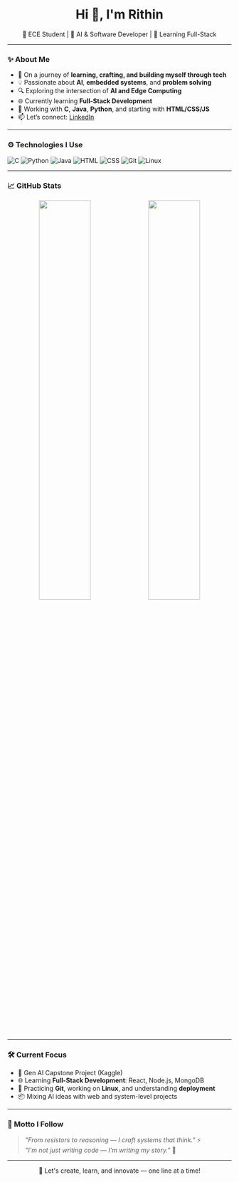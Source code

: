 <h1 align="center">Hi 👋, I'm Rithin</h1>

<p align="center">
  🚀 ECE Student | 🧠 AI & Software Developer | 🌱 Learning Full-Stack
</p>

---

### ✨ About Me

- 🎯 On a journey of **learning, crafting, and building myself through tech**  
- 💡 Passionate about **AI**, **embedded systems**, and **problem solving**  
- 🔍 Exploring the intersection of **AI and Edge Computing**  
- 🌐 Currently learning **Full-Stack Development**  
- 🔭 Working with **C**, **Java**, **Python**, and starting with **HTML/CSS/JS**  
- 📫 Let’s connect: [LinkedIn](https://www.linkedin.com/in/rithinragunathan)

---

### ⚙️ Technologies I Use

![C](https://img.shields.io/badge/C-00599C?style=for-the-badge&logo=c&logoColor=white)
![Python](https://img.shields.io/badge/Python-3776AB?style=for-the-badge&logo=python&logoColor=white)
![Java](https://img.shields.io/badge/Java-007396?style=for-the-badge&logo=java&logoColor=white)
![HTML](https://img.shields.io/badge/HTML-E34F26?style=for-the-badge&logo=html5&logoColor=white)
![CSS](https://img.shields.io/badge/CSS-1572B6?style=for-the-badge&logo=css3&logoColor=white)
![Git](https://img.shields.io/badge/Git-F05032?style=for-the-badge&logo=git&logoColor=white)
![Linux](https://img.shields.io/badge/Linux-FCC624?style=for-the-badge&logo=linux&logoColor=black)

---

### 📈 GitHub Stats

<p align="center">
  <img src="https://github-readme-stats.vercel.app/api?username=Rithin0709&show_icons=true&theme=tokyonight" width="48%"/>
  <img src="https://github-readme-streak-stats.herokuapp.com/?user=Rithin0709&theme=tokyonight" width="48%"/>
</p>

---

### 🛠️ Current Focus

- 🧠 Gen AI Capstone Project (Kaggle)
- 🌐 Learning **Full-Stack Development**: React, Node.js, MongoDB
- 🧰 Practicing **Git**, working on **Linux**, and understanding **deployment**
- 📦 Mixing AI ideas with web and system-level projects  

---

### 💬 Motto I Follow

> _"From resistors to reasoning — I craft systems that think."_ ⚡  
> _"I’m not just writing code — I’m writing my story."_ 📖

---

<p align="center">
  🌟 Let's create, learn, and innovate — one line at a time!
</p>
